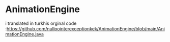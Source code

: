 # AnimationEngine
i translated in turkhis orginal code :https://github.com/nullpointerexceptionkek/AnimationEngine/blob/main/AnimationEngine.java
